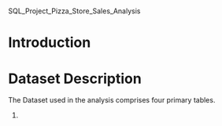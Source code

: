 #
SQL_Project_Pizza_Store_Sales_Analysis
# Introduction 





# Dataset Description
The Dataset used in the analysis comprises four primary tables.

1.
